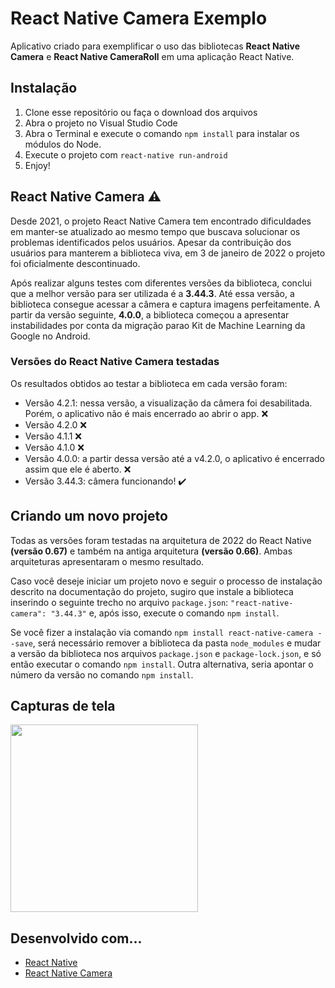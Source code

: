 # React Native Camera Exemplo
Aplicativo criado para exemplificar o uso das bibliotecas <b>React Native Camera</b> e <b>React Native CameraRoll</b> em uma aplicação React Native.

## Instalação
1. Clone esse repositório ou faça o download dos arquivos
2. Abra o projeto no Visual Studio Code
3. Abra o Terminal e execute o comando `npm install` para instalar os módulos do Node.
4. Execute o projeto com `react-native run-android`
5. Enjoy!

## React Native Camera ⚠️
Desde 2021, o projeto React Native Camera tem encontrado dificuldades em manter-se atualizado ao mesmo tempo que buscava solucionar os problemas identificados pelos usuários. 
Apesar da contribuição dos usuários para manterem a biblioteca viva, em 3 de janeiro de 2022 o projeto foi oficialmente descontinuado.

Após realizar alguns testes com diferentes versões da biblioteca, conclui que a melhor versão para ser utilizada é a <b>3.44.3</b>.
Até essa versão, a biblioteca consegue acessar a câmera e captura imagens perfeitamente. A partir da versão seguinte, <b>4.0.0</b>, a biblioteca começou a apresentar instabilidades por conta da migração parao Kit de Machine Learning da Google no Android.

### Versões do React Native Camera testadas
Os resultados obtidos ao testar a biblioteca em cada versão foram:

- Versão 4.2.1: nessa versão, a visualização da câmera foi desabilitada. Porém, o aplicativo não é mais encerrado ao abrir o app. ❌
- Versão 4.2.0 ❌
- Versão 4.1.1 ❌
- Versão 4.1.0 ❌
- Versão 4.0.0: a partir dessa versão até a v4.2.0, o aplicativo é encerrado assim que ele é aberto. ❌
- Versão 3.44.3: câmera funcionando! ✔️

## Criando um novo projeto
Todas as versões foram testadas na arquitetura de 2022 do React Native <b>(versão 0.67)</b> e também na antiga arquitetura <b>(versão 0.66)</b>.
Ambas arquiteturas apresentaram o mesmo resultado.

Caso você deseje iniciar um projeto novo e seguir o processo de instalação descrito na documentação do projeto, sugiro que instale a biblioteca inserindo o seguinte trecho no arquivo `package.json`:
`"react-native-camera": "3.44.3"` e, após isso, execute o comando `npm install`.

Se você fizer a instalação via comando `npm install react-native-camera --save`, será necessário remover a biblioteca da pasta `node_modules` e mudar a versão da biblioteca nos arquivos `package.json` e `package-lock.json`, e só então executar o comando `npm install`.
Outra alternativa, seria apontar o número da versão no comando `npm install`.

## Capturas de tela
<img width="300" src="https://github.com/lucasfrag/React-Native-Camera-Exemplo/blob/master/Screenshots/01.png" >

## Desenvolvido com...

* [React Native](https://reactnative.dev)
* [React Native Camera](https://github.com/andpor/react-native-sqlite-storage)
